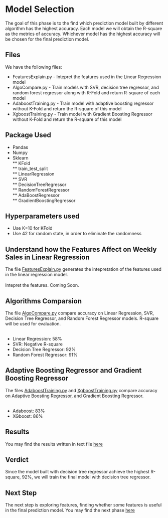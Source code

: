 # Model Selection
The goal of this phase is to the find which prediction model built by different algorithm has the highest accuracy. Each model we will obtain the R-square as the metrics of accuracy. Whichever model has the highest accuracy will be chosen for the final prediction model.

## Files
We have the following files:
<ul>
	<li>FeaturesExplain.py - Intepret the features used in the Linear Regression model</li>
	<li>AlgoCompare.py - Train models with SVR, decision tree regressor, and random forest regressor along with K-Fold and return R-square of each model</li>
	<li>AdaboostTraining.py - Train model with adaptive boosting regressor without K-Fold and return the R-square of this model</li>
	<li>XgboostTraining.py - Train model with Gradient Boosting Regressor without K-Fold and return the R-square of this model</li>
</ul>

## Package Used
* Pandas
* Numpy
* Sklearn<br>
** KFold<br>
** train_test_split<br>
** LinearRegression<br>
** SVR<br>
** DecisionTreeRegressor<br>
** RandomForestRegressor<br>
** AdaBoostRegressor<br>
** GradientBoostingRegressor<br>

## Hyperparameters used
* Use K=10 for KFold
* Use 42 for random state, in order to eliminate the randomness

## Understand how the Features Affect on Weekly Sales in Linear Regression
The file [FeaturesExplain.py](FeaturesExplain.py) generates the intepretation of the features used in the linear regression model.
<br><br>
Intepret the features. Coming Soon.

## Algorithms Comparsion
The file [AlgoCompare.py](AlgoCompare.py) compare accuracy on Linear Regression, SVR, Decision Tree Regressor, and Random Forest Regressor models. R-square will be used for evaluation.
<br><br>
* Linear Regression: 58%
* SVR: Negative R-square
* Decision Tree Regressor: 92%
* Random Forest Regressor: 91%

## Adaptive Boosting Regressor and Gradient Boosting Regressor
The files [AdaboostTraining.py](AdaboostTraining.py) and [XgboostTraining.py](XgboostTraining.py) compare accuracy on Adaptive Boosting Regressor, and Gradient Boosting Regressor.
<br><br>
* Adaboost: 83%
* XGboost: 86%

## Results
You may find the results written in text file [here](Results)

## Verdict
Since the model built with decision tree regressor achieve the highest R-square, 92%, we will train the final model with decision tree regressor.

## Next Step
The next step is exploring features, finding whether some features is useful in the final prediction model. You may find the next phase [here](../ExploringFeatures)